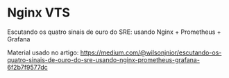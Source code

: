 # Nginx VTS

Escutando os quatro sinais de ouro do SRE: usando Nginx + Prometheus + Grafana

Material usado no artigo: https://medium.com/@wilsonjnior/escutando-os-quatro-sinais-de-ouro-do-sre-usando-nginx-prometheus-grafana-6f2b7f9577dc
